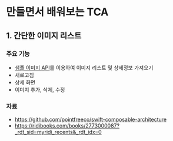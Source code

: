 # 만들면서 배워보는 TCA

## 1. 간단한 이미지 리스트
### 주요 기능
- [샘플 이미지 API](https://picsum.photos/)를 이용하여 이미지 리스트 및 상세정보 가져오기
- 새로고침
- 상세 화면
- 이미지 추가, 삭제, 수정


### 자료 
- https://github.com/pointfreeco/swift-composable-architecture
- https://ridibooks.com/books/2773000087?_rdt_sid=myridi_recents&_rdt_idx=0
